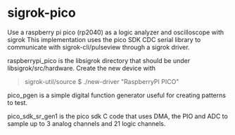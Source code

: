 # sigrok-pico
Use a raspberry pi pico (rp2040) as a logic analyzer and oscilloscope with sigrok
This implementation uses the pico SDK CDC serial library to communicate with sigrok-cli/pulseview through a sigrok driver.

raspberrypi_pico is the libsigrok directory that should be under libsigrok/src/hardware.
Create the new device with 
>sigrok-util/source $ ./new-driver "RaspberryPI PICO"


pico_pgen is a simple digital function generator useful for creating patterns to test.

pico_sdk_sr_gen1 is the pico sdk C code that uses DMA, the PIO and ADC to sample up to 3 analog channels and 21 logic channels.
